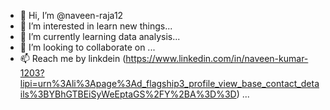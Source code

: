 - 👋 Hi, I’m @naveen-raja12
- 👀 I’m interested in learn new things...
- 🌱 I’m currently learning data analysis...
- 💞️ I’m looking to collaborate on  ...
- 📫 Reach me by linkdein (https://www.linkedin.com/in/naveen-kumar-1203?lipi=urn%3Ali%3Apage%3Ad_flagship3_profile_view_base_contact_details%3BYBhGTBEiSyWeEptaGS%2FY%2BA%3D%3D) ...

<!---
naveen-raja12/naveen-raja12 is a ✨ special ✨ repository because its `README.md` (this file) appears on your GitHub profile.
You can click the Preview link to take a look at your changes.
--->
